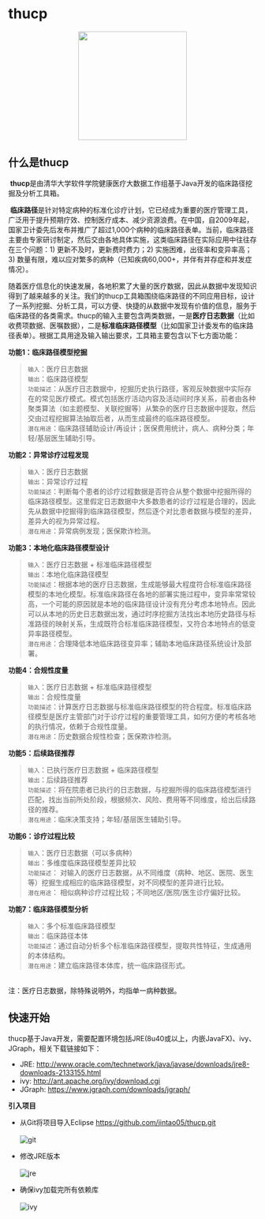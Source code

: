 # thucp

<div align=center><img width="220" src="https://github.com/jintao05/thucp/raw/master/img/thucp_logo.jpg"/></div>

## 什么是thucp

  **thucp**是由清华大学软件学院健康医疗大数据工作组基于Java开发的临床路径挖掘及分析工具箱。

  **临床路径**是针对特定病种的标准化诊疗计划，它已经成为重要的医疗管理工具，广泛用于提升预期疗效、控制医疗成本、减少资源浪费。在中国，自2009年起，国家卫计委先后发布并推广了超过1,000个病种的临床路径表单。当前，临床路径主要由专家研讨制定，然后交由各地具体实施，这类临床路径在实际应用中往往存在三个问题：1) 更新不及时，更新费时费力；2) 实施困难，出径率和变异率高；3) 数量有限，难以应对繁多的病种（已知疾病60,000+，并伴有并存症和并发症情况）。

  随着医疗信息化的快速发展，各地积累了大量的医疗数据，因此从数据中发现知识得到了越来越多的关注。我们的thucp工具箱围绕临床路径的不同应用目标，设计了一系列挖掘、分析工具，可以方便、快捷的从数据中发现有价值的信息，服务于临床路径的各类需求。thucp的输入主要包含两类数据，一是**医疗日志数据**（比如收费项数据、医嘱数据），二是**标准临床路径模型**（比如国家卫计委发布的临床路径表单）。根据工具用途及输入输出要求，工具箱主要包含以下七方面功能：

**功能1：临床路径模型挖掘**

>`输入`：医疗日志数据<br>
>`输出`：临床路径模型<br>
>`功能描述`：从医疗日志数据中，挖掘历史执行路径，客观反映数据中实际存在的常见医疗模式。模式包括医疗活动内容及活动间时序关系，前者由各种聚类算法（如主题模型、关联挖掘等）从繁杂的医疗日志数据中提取，然后交由过程挖掘算法抽取后者，从而生成最终的临床路径模型。<br>
>`潜在用途`：临床路径辅助设计/再设计；医保费用统计，病人、病种分类；年轻/基层医生辅助引导。<br>

**功能2：异常诊疗过程发现**

>`输入`：医疗日志数据<br>
>`输出`：异常诊疗过程<br>
>`功能描述`：判断每个患者的诊疗过程数据是否符合从整个数据中挖掘所得的临床路径模型。这里假定日志数据中大多数患者的诊疗过程是合理的，因此先从数据中挖掘得到临床路径模型，然后逐个对比患者数据与模型的差异，差异大的视为异常过程。<br>
>`潜在用途`：异常病例发现；医保欺诈检测。<br>

**功能3：本地化临床路径模型设计**

>`输入`：医疗日志数据 + 标准临床路径模型<br>
>`输出`：本地化临床路径模型<br>
>`功能描述`：根据本地的医疗日志数据，生成能够最大程度符合标准临床路径模型的本地化模型。标准临床路径在各地的部署实施过程中，变异率常常较高，一个可能的原因就是本地的临床路径设计没有充分考虑本地特点。因此可以从本地的历史日志数据出发，通过时序挖掘方法找出本地历史路径与标准路径的映射关系，生成既符合标准临床路径模型，又符合本地特点的低变异率路径模型。<br>
>`潜在用途`：合理降低本地临床路径变异率；辅助本地临床路径系统设计及部署。<br>

**功能4：合规性度量**

>`输入`：医疗日志数据 + 标准临床路径模型<br>
>`输出`：合规性度量<br>
>`功能描述`：计算医疗日志数据与标准临床路径模型的符合程度。标准临床路径模型是医疗主管部门对于诊疗过程的重要管理工具，如何方便的考核各地的执行情况，依赖于合规性度量。<br>
>`潜在用途`：历史数据合规性检查；医保欺诈检测。<br>

**功能5：后续路径推荐**

>`输入`：已执行医疗日志数据 + 临床路径模型<br>
>`输出`：后续路径推荐<br>
>`功能描述`：将在院患者已执行的日志数据，与挖掘所得的临床路径模型进行匹配，找出当前所处阶段，根据频次、风险、费用等不同维度，给出后续路径的推荐。<br>
>`潜在用途`：临床决策支持；年轻/基层医生辅助引导。<br>

**功能6：诊疗过程比较**

>`输入`：医疗日志数据（可以多病种）<br>
>`输出`：多维度临床路径模型差异比较<br>
>`功能描述`： 对输入的医疗日志数据，从不同维度（病种、地区、医院、医生等）挖掘生成相应的临床路径模型，对不同模型的差异进行比较。<br>
>`潜在用途`： 相似病种诊疗过程比较；不同地区/医院/医生诊疗偏好比较。<br>

**功能7：临床路径模型分析**

>`输入`：多个标准临床路径模型<br>
>`输出`：临床路径本体<br>
>`功能描述`：通过自动分析多个标准临床路径模型，提取共性特征，生成通用的本体结构。<br>
>`潜在用途`：建立临床路径本体库，统一临床路径形式。<br>

<br>
注：医疗日志数据，除特殊说明外，均指单一病种数据。

## 快速开始

  thucp基于Java开发，需要配置环境包括JRE(8u40或以上，内嵌JavaFX)、ivy、JGraph，相关下载链接如下：

* JRE: <http://www.oracle.com/technetwork/java/javase/downloads/jre8-downloads-2133155.html>
* ivy: <http://ant.apache.org/ivy/download.cgi>
* JGraph: <https://www.jgraph.com/downloads/jgraph/>

**引入项目**

* 从Git将项目导入Eclipse <https://github.com/jintao05/thucp.git><br><br>
![git](https://github.com/jintao05/thucp/raw/master/img/git_import.png)

* 修改JRE版本<br><br>
![jre](https://github.com/jintao05/thucp/raw/master/img/jre_setting.png)

* 确保ivy加载完所有依赖库<br><br>
![ivy](https://github.com/jintao05/thucp/raw/master/img/ivy_lib.png)
